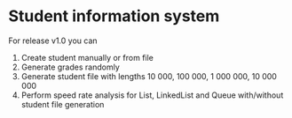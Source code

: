 # Student information system
For release v1.0 you can
1. Create student manually or from file
2. Generate grades randomly
3. Generate student file with lengths 10 000, 100 000, 1 000 000, 10 000 000
4. Perform speed rate analysis for List, LinkedList and Queue with/without student file generation
